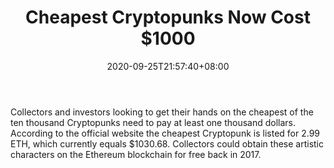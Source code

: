 ﻿---
title: "Cheapest Cryptopunks Now Cost $1000"
date: 2020-09-25T21:57:40+08:00
lastmod: 2020-09-25T16:45:40+08:00
draft: false
authors: ["Gaiety"]
description: "Collectors and investors looking to get their hands on the cheapest of the ten thousand Cryptopunks need to pay at least one thousand dollars. According to the official website the cheapest Cryptopunk is listed for 2.99 ETH, which currently equals $1030.68. Collectors could obtain these artistic characters on the Ethereum blockchain for free back in 2017."
featuredImage: "cheapest-cryptopunks-now-cost-1000.png"
tags: ["Strategy Games","Play to Earn"]
categories: ["news"]
news: ["Strategy Games"]
weight: 
lightgallery: true
pinned: false
recommend: false
recommend1: false
---

Collectors and investors looking to get their hands on the cheapest of the ten thousand Cryptopunks need to pay at least one thousand dollars. According to the official website the cheapest Cryptopunk is listed for 2.99 ETH, which currently equals $1030.68. Collectors could obtain these artistic characters on the Ethereum blockchain for free back in 2017.

<!--more-->


